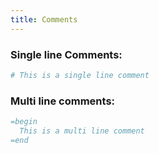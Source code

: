 ```yaml
---
title: Comments
---
```


### Single line Comments:
```rb
# This is a single line comment
```

### Multi line comments:
```rb
=begin
  This is a multi line comment
=end
```
